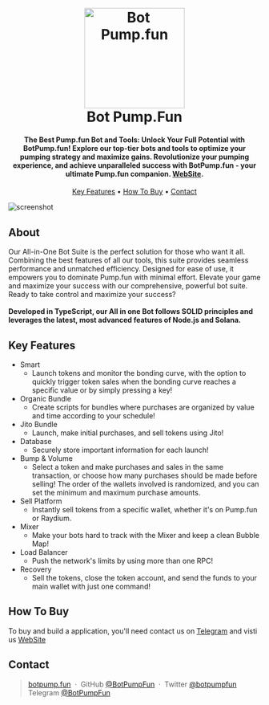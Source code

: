 
<h1 align="center">
  <br>
  <a href="http:/botpump.fun"><img src="https://botpumpfun.vercel.app/logo.webp" alt="Bot Pump.fun" width="200"></a>
  <br>
  Bot Pump.Fun
  <br>
</h1>

<h4 align="center">The Best Pump.fun Bot and Tools: Unlock Your Full Potential with BotPump.fun! Explore our top-tier bots and tools to optimize your pumping strategy and maximize gains. Revolutionize your pumping experience, and achieve unparalleled success with BotPump.fun - your ultimate Pump.fun companion. <a href="http://botpump.fun" target="_blank">WebSite</a>.</h4>

<p align="center">
  <a href="#key-features">Key Features</a> •
  <a href="#how-to-buy">How To Buy</a> •
  <a href="#contact">Contact</a>
  </p>

![screenshot](https://raw.githubusercontent.com/amitmerchant1990/electron-markdownify/master/app/img/markdownify.gif)


## About

Our All-in-One Bot Suite is the perfect solution for those who want it all. Combining the best features of all our tools, this suite provides seamless performance and unmatched efficiency. Designed for ease of use, it empowers you to dominate Pump.fun with minimal effort. Elevate your game and maximize your success with our comprehensive, powerful bot suite. Ready to take control and maximize your success? <br>
<br>
**Developed in TypeScript, our All in one Bot follows SOLID principles and leverages the latest, most advanced features of Node.js and Solana.**

## Key Features

* Smart
  - Launch tokens and monitor the bonding curve, with the option to quickly trigger token sales when the bonding curve reaches a specific value or by simply pressing a key!
* Organic Bundle
  - Create scripts for bundles where purchases are organized by value and time according to your schedule!
* Jito Bundle
  - Launch, make initial purchases, and sell tokens using Jito!
* Database
  - Securely store important information for each launch! 
* Bump & Volume
  - Select a token and make purchases and sales in the same transaction, or choose how many purchases should be made before selling! The order of the wallets involved is randomized, and you can set the minimum and maximum purchase amounts.
* Sell Platform
  - Instantly sell tokens from a specific wallet, whether it's on Pump.fun or Raydium.
* Mixer
  - Make your bots hard to track with the Mixer and keep a clean Bubble Map!
* Load Balancer
  - Push the network's limits by using more than one RPC!
* Recovery
  - Sell the tokens, close the token account, and send the funds to your main wallet with just one command!

## How To Buy

To buy and build a application, you'll need contact us on [Telegram](https://t.me/BotsPumpFun) and visti us [WebSite](https://www.botpump.fun)


## **Contact**
 
> [botpump.fun](https://www.botpump.fun) &nbsp;&middot;&nbsp;
> GitHub [@BotPumpFun](https://github.com/BotPumpFun) &nbsp;&middot;&nbsp;
> Twitter [@botpumpfun](https://twitter.com/amit_merchant)
> Telegram [@BotPumpFun](https://t.me/BotsPumpFun)
